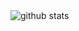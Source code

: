 <picture decoding="async" loading="lazy">
  <source media="(prefers-color-scheme: light)" srcset="https://pixel-profile.vercel.app/api/github-stats?username=Amrit9304&screen_effect=false&background=linear-gradient(to%20bottom%20right%2C%20%2374dcc4%2C%20%234597e9)&include_all_commits=true&pixelate_avatar=false">
  <source media="(prefers-color-scheme: dark)" srcset="https://pixel-profile.vercel.app/api/github-stats?username=Amrit9304&screen_effect=true&background=linear-gradient(to%20bottom%20right%2C%20%235580eb%2C%20%232aeeff)&include_all_commits=true&pixelate_avatar=false">
  <img alt="github stats" src="https://pixel-profile.vercel.app/api/github-stats?username=Amrit9304&screen_effect=false&background=linear-gradient(to%20bottom%20right%2C%20%2374dcc4%2C%20%234597e9)&include_all_commits=true&pixelate_avatar=false">
</picture>
<p align="right" style="margin-top: -500px;">
  <img width="100" src="https://raw.githubusercontent.com/PokeAPI/sprites/master/sprites/pokemon/other/showdown/150.gif">
</p>
